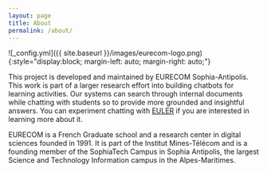 ```yaml
---
layout: page
title: About
permalink: /about/
---
```


![_config.yml]({{ site.baseurl }}/images/eurecom-logo.png){:style="display:block; margin-left: auto; margin-right:
auto;"}

This project is developed and maintained by EURECOM Sophia-Antipolis. This work is part of a larger research effort into
building chatbots for learning activities. Our systems can search through internal documents while chatting with
students so to provide more grounded and insightful answers. You can experiment chatting
with [EULER](https://euler.eurecom.fr/) if you are interested in learning more about it.

EURECOM is a French Graduate school and a research center in digital sciences founded in 1991. It is part of the
Institut Mines-Télécom and is a founding member of the SophiaTech Campus in Sophia Antipolis, the largest Science and
Technology Information campus in the Alpes-Maritimes.
